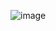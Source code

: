![image](https://user-images.githubusercontent.com/16941074/202912271-d8ba1432-ff87-43c6-9d29-dd3c733de58d.png)